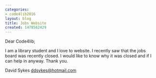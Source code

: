 ```yaml
---
categories:
- code4lib2016
layout: blog
title: Jobs Website
created: 1478562429
---
```

Dear Code4lib;

I am a library student and I love to website. I recently saw that the jobs board was recently closed. I would like to know why it was closed and if I can help in anyway. Thank you.

David Sykes
ddsykes@hotmail.com
